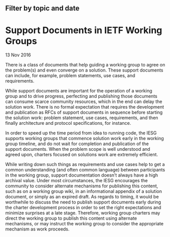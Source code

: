 Filter by topic and date
------------------------

Support Documents in IETF Working Groups
========================================

13 Nov 2016

There is a class of documents that help guiding a working group to agree on the problem(s) and even converge on a solution. These support documents can include, for example, problem statements, use cases, and requirements.

While support documents are important for the operation of a working group and to drive progress, perfecting and publishing those documents can consume scarce community resources, which in the end can delay the solution work. There is no formal expectation that requires the development and publication as RFCs of support documents in sequence before starting the solution work: problem statement, use cases, requirements, and then finally architecture and protocol specifications, for instance. 

In order to speed up the time period from idea to running code, the IESG supports working groups that commence solution work early in the working group timeline, and do not wait for completion and publication of the support documents. When the problem scope is well understood and agreed upon, charters focused on solutions work are extremely efficient. 

While writing down such things as requirements and use cases help to get a common understanding (and often common language) between participants in the working group, support documentation doesn’t always have a high archival value. Under most circumstances, the IESG encourages the community to consider alternate mechanisms for publishing this content, such as on a working group wiki, in an informational appendix of a solution document, or simply as an expired draft. As regards to timing, it would be worthwhile to discuss the need to publish support documents early during the charter development process in order to set the right expectations and minimize surprises at a late stage. Therefore, working group charters may direct the working group to publish this content using alternate mechanisms, or may instruct the working group to consider the appropriate mechanism as work proceeds.

